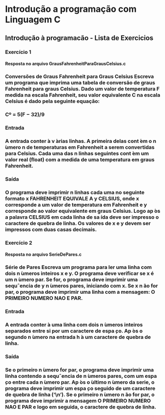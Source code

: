 # Introdução a programação com Linguagem C

<h2>Introdução à programacão - Lista de Exercicios</h2>

<h3>Exercício 1</h3>
<h4> Resposta no arquivo GrausFahrenheitParaGrausCelsius.c </h4>
<h3>Conversões de Graus Fahrenheit para Graus Celsius
Escreva um programa que imprima uma tabela de conversão de graus Fahrenheit para graus Celsius. Dado
um valor de temperatura F medida na escala Fahrenheit, seu valor equivalente C na escala Celsius é dado
pela seguinte equação:</h3>

<h3>Cº = 5(F − 32)/9</h3> 

<h3>Entrada</h3>
<h3>A entrada conter ́a v ́arias linhas. A primeira delas cont ́em o n ́umero n de temperaturas em Fahrenheit
a serem convertidas para Celsius. Cada uma das n linhas seguintes cont ́em um valor real (float) com a
medida de uma temperatura em graus Fahrenheit.</h3>

<h3>Saída</h3>
<h3>O programa deve imprimir n linhas cada uma no seguinte formato x FAHRENHEIT EQUIVALE A
y CELSIUS, onde x corresponde a um valor de temperatura em Fahrenheit e y corresponde ao valor
equivalente em graus Celsius. Logo ap ́os a palavra CELSIUS em cada linha de sa ́ıda deve ser impresso o
caractere de quebra de linha. Os valores de x e y devem ser impressos com duas casas decimais.</h3>

<h3>Exercício 2</h3>
<h4> Resposta no arquivo SerieDePares.c </h4>
<h3>Série de Pares
Escreva um programa para ler uma linha com dois n ́umeros inteiros x e y. O programa deve verificar se x
é um n ́umero par. Se for, o programa deve imprimir uma sequˆencia de y n ́umeros pares, iniciando com x.
Se x n ̃ao for par, o programa deve imprimir uma linha com a mensagem: O PRIMEIRO NUMERO NAO
E PAR.</h3>

<h3>Entrada</h3>
<h3>A entrada conter ́a uma linha com dois n ́umeros inteiros separados entre si por um caractere de espa ̧co.
Ap ́os o segundo n ́umero na entrada h ́a um caractere de quebra de linha.</h3>

<h3>Saída</h3>
<h3>Se o primeiro n ́umero for par, o programa deve imprimir uma linha contendo a sequˆencia de n ́umeros pares,
com um espa ̧co entre cada n ́umero par. Ap ́os o  ́ultimo n ́umero da serie, o programa deve imprimir um
espa ̧co seguido de um caractere de quebra de linha (‘\n’). Se o primeiro n ́umero n ̃ao for par, o programa
deve imprimir a mensagem O PRIMEIRO NUMERO NAO E PAR e logo em seguida, o caractere de
quebra de linha.</h3>

